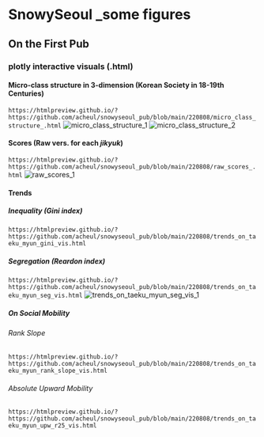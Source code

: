 # SnowySeoul _some figures

## On the First Pub
### plotly interactive visuals (.html)
#### Micro-class structure in 3-dimension (Korean Society in 18-19th Centuries)
```https://htmlpreview.github.io/?https://github.com/acheul/snowyseoul_pub/blob/main/220808/micro_class_structure_.html```
![micro_class_structure_1](./220808/micro_class_structure_1.svg)
![micro_class_structure_2](./220808/micro_class_structure_2.svg)

#### Scores (Raw vers. for each *jikyuk*)
```https://htmlpreview.github.io/?https://github.com/acheul/snowyseoul_pub/blob/main/220808/raw_scores_.html```
![raw_scores_1](./220808/raw_scores_1.svg)

#### Trends
##### Inequality (Gini index)
```https://htmlpreview.github.io/?https://github.com/acheul/snowyseoul_pub/blob/main/220808/trends_on_taeku_myun_gini_vis.html```
##### Segregation (Reardon index)
```https://htmlpreview.github.io/?https://github.com/acheul/snowyseoul_pub/blob/main/220808/trends_on_taeku_myun_seg_vis.html```
![trends_on_taeku_myun_seg_vis_1](./220808/trends_on_taeku_myun_seg_vis_1.svg)
##### On Social Mobility
###### Rank Slope
```https://htmlpreview.github.io/?https://github.com/acheul/snowyseoul_pub/blob/main/220808/trends_on_taeku_myun_rank_slope_vis.html```
###### Absolute Upward Mobility
```https://htmlpreview.github.io/?https://github.com/acheul/snowyseoul_pub/blob/main/220808/trends_on_taeku_myun_upw_r25_vis.html```

